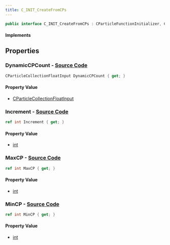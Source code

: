 ```yaml
---
title: C_INIT_CreateFromCPs
---
```


```csharp
public interface C_INIT_CreateFromCPs : CParticleFunctionInitializer, CParticleFunction, ISchemaClass<CParticleFunction>, ISchemaClass<CParticleFunctionInitializer>, ISchemaClass<C_INIT_CreateFromCPs>, ISchemaField, ISchemaClass, INativeHandle
```

#### Implements

## Properties

### **DynamicCPCount** - [Source Code](https://github.com/swiftly-solution/swiftlys2/blob/main/managed/src/SwiftlyS2.Generated/Schemas/Interfaces/C_INIT_CreateFromCPs.cs#L22)

```csharp
CParticleCollectionFloatInput DynamicCPCount { get; }
```

#### Property Value

- [CParticleCollectionFloatInput](/docs/api/shared/schemadefinitions/cparticlecollectionfloatinput)

### **Increment** - [Source Code](https://github.com/swiftly-solution/swiftlys2/blob/main/managed/src/SwiftlyS2.Generated/Schemas/Interfaces/C_INIT_CreateFromCPs.cs#L16)

```csharp
ref int Increment { get; }
```

#### Property Value

- [int](https://learn.microsoft.com/dotnet/api/system.int32)

### **MaxCP** - [Source Code](https://github.com/swiftly-solution/swiftlys2/blob/main/managed/src/SwiftlyS2.Generated/Schemas/Interfaces/C_INIT_CreateFromCPs.cs#L20)

```csharp
ref int MaxCP { get; }
```

#### Property Value

- [int](https://learn.microsoft.com/dotnet/api/system.int32)

### **MinCP** - [Source Code](https://github.com/swiftly-solution/swiftlys2/blob/main/managed/src/SwiftlyS2.Generated/Schemas/Interfaces/C_INIT_CreateFromCPs.cs#L18)

```csharp
ref int MinCP { get; }
```

#### Property Value

- [int](https://learn.microsoft.com/dotnet/api/system.int32)

